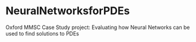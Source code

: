 # NeuralNetworksforPDEs
Oxford MMSC Case Study project: Evaluating how Neural Networks can be used to find solutions to PDEs
